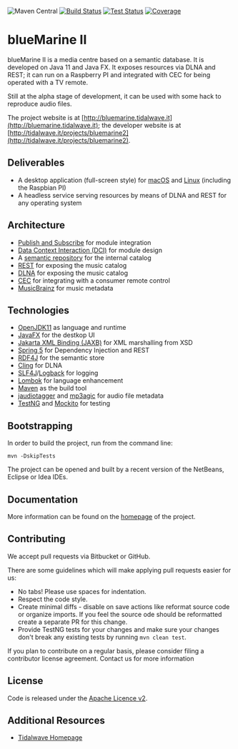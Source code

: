 ![Maven Central](https://img.shields.io/maven-central/v/it.tidalwave.bluemarine2/bluemarine2.svg)
[![Build Status](https://img.shields.io/jenkins/s/http/services.tidalwave.it/ci/job/blueMarine2_Build_from_Scratch.svg)](http://services.tidalwave.it/ci/view/blueMarine2)
[![Test Status](https://img.shields.io/jenkins/t/http/services.tidalwave.it/ci/job/blueMarine2.svg)](http://services.tidalwave.it/ci/view/blueMarine2)
[![Coverage](https://img.shields.io/jenkins/c/http/services.tidalwave.it/ci/job/blueMarine2.svg)](http://services.tidalwave.it/ci/view/blueMarine2)

blueMarine II
================================

blueMarine II is a media centre based on a semantic database. It is developed on Java 11 and Java FX. It exposes resources via DLNA and REST;
it can run on a Raspberry PI and integrated with CEC for being operated with a TV remote.

Still at the alpha stage of development, it can be used with some hack to reproduce audio files.

The project website is at [http://bluemarine.tidalwave.it](http://bluemarine.tidalwave.it); the developer website is at
[http://tidalwave.it/projects/bluemarine2](http://tidalwave.it/projects/bluemarine2).

Deliverables
------------

+ A desktop application (full-screen style) for
  [macOS](https://search.maven.org/search?q=g:it.tidalwave.bluemarine2%20AND%20a:bluemarine2-application-javafx-macos%20AND%20l:executable) and
  [Linux](https://search.maven.org/search?q=g:it.tidalwave.bluemarine2%20AND%20a:bluemarine2-application-javafx-linux%20AND%20l:bin) (including the Raspbian PI)
+ A headless service serving resources by means of DLNA and REST for any operating system


Architecture
------------

+ [Publish and Subscribe](https://en.wikipedia.org/wiki/Publish%E2%80%93subscribe_pattern) for module integration
+ [Data Context Interaction (DCI)](https://en.wikipedia.org/wiki/Data,_context_and_interaction) for module design
+ A [semantic repository](https://www.ontotext.com/knowledgehub/fundamentals/semantic-repository) for the internal catalog
+ [REST](https://www.redhat.com/en/topics/api/what-is-a-rest-api) for exposing the music catalog
+ [DLNA](https://www.dlna.org) for exposing the music catalog
+ [CEC](https://en.wikipedia.org/wiki/Consumer_Electronics_Control) for integrating with a consumer remote control
+ [MusicBrainz](https://musicbrainz.org) for music metadata


Technologies
------------

+ [OpenJDK11](https://openjdk.java.net/projects/jdk/11) as language and runtime
+ [JavaFX](https://openjfx.io) for the destkop UI
+ [Jakarta XML Binding (JAXB)](https://eclipse-ee4j.github.io/jaxb-ri/) for XML marshalling from XSD
+ [Spring 5](https://spring.io/projects/spring-framework) for Dependency Injection and REST
+ [RDF4J](https://rdf4j.org/) for the semantic store
+ [Cling](https://github.com/4thline/cling) for DLNA
+ [SLF4J](slf4j.org)/[Logback](http://logback.qos.ch) for logging
+ [Lombok](https://projectlombok.org) for language enhancement
+ [Maven](https://maven.apache.org) as the build tool
+ [jaudiotagger](https://bitbucket.org/ijabz/jaudiotagger) and [mp3agic](https://github.com/mpatric/mp3agic) for audio file metadata
+ [TestNG](https://testng.org) and [Mockito](https://site.mockito.org) for testing


Bootstrapping
-------------

In order to build the project, run from the command line:

```mvn -DskipTests```

The project can be opened and built by a recent version of the NetBeans, Eclipse or Idea IDEs.


Documentation
-------------

More information can be found on the [homepage](http://blueMarine.tidalwave.it) of the project.


Contributing
------------

We accept pull requests via Bitbucket or GitHub.

There are some guidelines which will make applying pull requests easier for us:

* No tabs! Please use spaces for indentation.
* Respect the code style.
* Create minimal diffs - disable on save actions like reformat source code or organize imports. If you feel the source
  ode should be reformatted create a separate PR for this change.
* Provide TestNG tests for your changes and make sure your changes don't break any existing tests by running
```mvn clean test```.

If you plan to contribute on a regular basis, please consider filing a contributor license agreement. Contact us for
 more information


License
-------

Code is released under the [Apache Licence v2](https://www.apache.org/licenses/LICENSE-2.0.txt).


Additional Resources
--------------------

* [Tidalwave Homepage](http://tidalwave.it)
